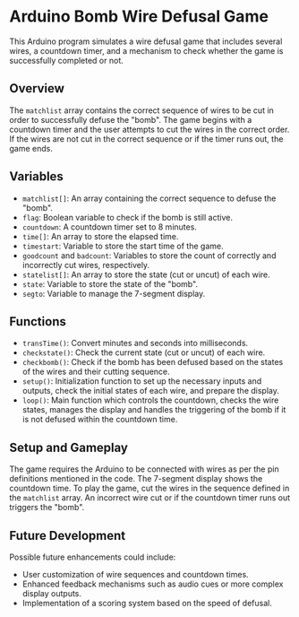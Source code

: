 # Arduino Bomb Wire Defusal Game

This Arduino program simulates a wire defusal game that includes several wires, a countdown timer, and a mechanism to check whether the game is successfully completed or not.

## Overview

The `matchlist` array contains the correct sequence of wires to be cut in order to successfully defuse the "bomb". The game begins with a countdown timer and the user attempts to cut the wires in the correct order. If the wires are not cut in the correct sequence or if the timer runs out, the game ends.

## Variables

- `matchlist[]`: An array containing the correct sequence to defuse the "bomb".
- `flag`: Boolean variable to check if the bomb is still active.
- `countdown`: A countdown timer set to 8 minutes.
- `time[]`: An array to store the elapsed time.
- `timestart`: Variable to store the start time of the game.
- `goodcount` and `badcount`: Variables to store the count of correctly and incorrectly cut wires, respectively.
- `statelist[]`: An array to store the state (cut or uncut) of each wire.
- `state`: Variable to store the state of the "bomb".
- `segto`: Variable to manage the 7-segment display.

## Functions

- `transTime()`: Convert minutes and seconds into milliseconds.
- `checkstate()`: Check the current state (cut or uncut) of each wire.
- `checkbomb()`: Check if the bomb has been defused based on the states of the wires and their cutting sequence.
- `setup()`: Initialization function to set up the necessary inputs and outputs, check the initial states of each wire, and prepare the display.
- `loop()`: Main function which controls the countdown, checks the wire states, manages the display and handles the triggering of the bomb if it is not defused within the countdown time.

## Setup and Gameplay

The game requires the Arduino to be connected with wires as per the pin definitions mentioned in the code. The 7-segment display shows the countdown time. To play the game, cut the wires in the sequence defined in the `matchlist` array. An incorrect wire cut or if the countdown timer runs out triggers the "bomb".

## Future Development

Possible future enhancements could include:
- User customization of wire sequences and countdown times.
- Enhanced feedback mechanisms such as audio cues or more complex display outputs.
- Implementation of a scoring system based on the speed of defusal.
